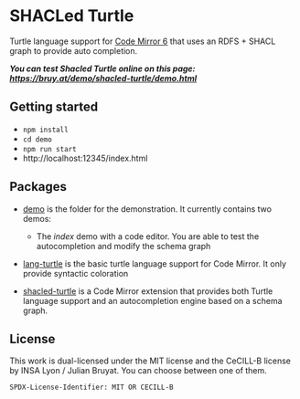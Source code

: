 # SHACLed Turtle

Turtle language support for [Code Mirror 6](https://codemirror.net/6/) that uses
an RDFS + SHACL graph to provide auto completion.


***You can test Shacled Turtle online on this page: https://bruy.at/demo/shacled-turtle/demo.html***


## Getting started

- `npm install`
- `cd demo`
- `npm run start`
- http://localhost:12345/index.html


## Packages

- [demo](demo) is the folder for the demonstration. It currently contains two
demos:
  - The *index* demo with a code editor. You are able to test the autocompletion
  and modify the schema graph

- [lang-turtle](lang-turtle) is the basic turtle language support for Code
Mirror. It only provide syntactic coloration

- [shacled-turtle](shacled-turtle) is a Code Mirror extension that provides both
Turtle language support and an autocompletion engine based on a schema graph.


## License

This work is dual-licensed under the MIT license and the CeCILL-B license by INSA Lyon / Julian Bruyat. You can choose between one of them.

`SPDX-License-Identifier: MIT OR CECILL-B`
